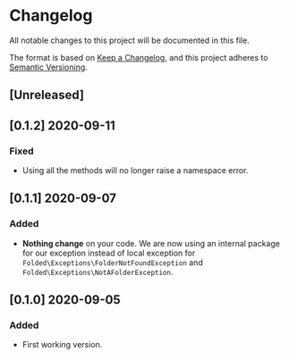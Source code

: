 # Changelog

All notable changes to this project will be documented in this file.

The format is based on [Keep a Changelog](https://keepachangelog.com/en/1.0.0/),
and this project adheres to [Semantic Versioning](https://semver.org/spec/v2.0.0.html).

## [Unreleased]

## [0.1.2] 2020-09-11

### Fixed

- Using all the methods will no longer raise a namespace error.

## [0.1.1] 2020-09-07

### Added

- **Nothing change** on your code. We are now using an internal package for our exception instead of local exception for `Folded\Exceptions\FolderNotFoundException` and `Folded\Exceptions\NotAFolderException`.

## [0.1.0] 2020-09-05

### Added

- First working version.
